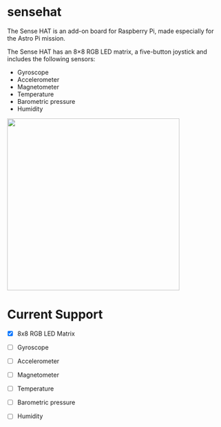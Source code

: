 # sensehat

The Sense HAT is an add-on board for Raspberry Pi, made especially for the Astro Pi mission.

The Sense HAT has an 8×8 RGB LED matrix, a five-button joystick and includes the following sensors:

* Gyroscope
* Accelerometer
* Magnetometer
* Temperature
* Barometric pressure
* Humidity

<img src="https://dl.dropboxusercontent.com/u/38088/tmp/IMG_20160306_133850.jpg" width="" height="400px" />

# Current Support

- [X] 8x8 RGB LED Matrix
- [ ] Gyroscope
- [ ] Accelerometer
- [ ] Magnetometer
- [ ] Temperature
- [ ] Barometric pressure
- [ ] Humidity

